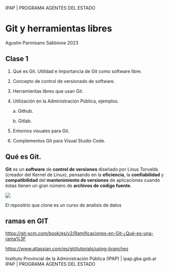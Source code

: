 IPAP | PROGRAMA AGENTES DEL ESTADO
# Git y herramientas libres

Agustin Parmisano Sabbione 2023

## Clase 1

1. Qué es Git. Utilidad e importancia de Git como software libre.

2. Concepto de control de versionado de software.

3. Herramientas libres que usan Git.

4. Utilización en la Administración Pública, ejemplos.

    a. Github.

    b. Gitlab.

5. Entornos visuales para Git.
6. Complementos Git para Visual Studio Code.

## Qué es Git.

**Git** es un **software** de **control de versiones** diseñado por Linus Torvalds (creador del Kernel de Linux), pensando en la **eficiencia**, la **confiabilidad** y **compatibilidad** del **mantenimiento de versiones** de aplicaciones cuando éstas tienen un gran número de **archivos de código fuente**.

![](https://nodd3r.com/media/blog/Portadas_blog_21.png)



El repositrio que clone es un curso de analisis de datos

## ramas en GIT

https://git-scm.com/book/es/v2/Ramificaciones-en-Git-¿Qué-es-una-rama%3F

https://www.atlassian.com/es/git/tutorials/using-branches


Instituto Provincial de la Administración Pública (IPAP) | ipap.gba.gob.ar
IPAP | PROGRAMA AGENTES DEL ESTADO
